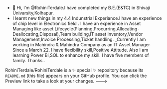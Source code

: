 - 👋 Hi, I’m @RohiniTerdale.I have completed my B.E.(E&TC) in Shivaji Univarsity,Kolhapur.
- I learnt new things in my 4.4 Indunstrial Experiance.I have an experience of chip level in Electronics field .
I have an experience in Asset Managing like asset Lifecycle(Planning,Procurring,Allocating-Deallocating,Disposal),Team building,IT asset Inventory,Vendor Management,Invoice Processing,Ticket handling.
_Currently I am working in Mahindra & Mahindra Company as an IT Asset Manager Since a March 22.
I have flexibility skill,Positive Attitude.
Also I am learning Power Bi,SQL to enhance my skill.
I have five members of family.
Thanks..

RohiniTerdale/RohiniTerdale is a ✨ special ✨ repository because its `README.md` (this file) appears on your GitHub profile.
You can click the Preview link to take a look at your changes.
--->
